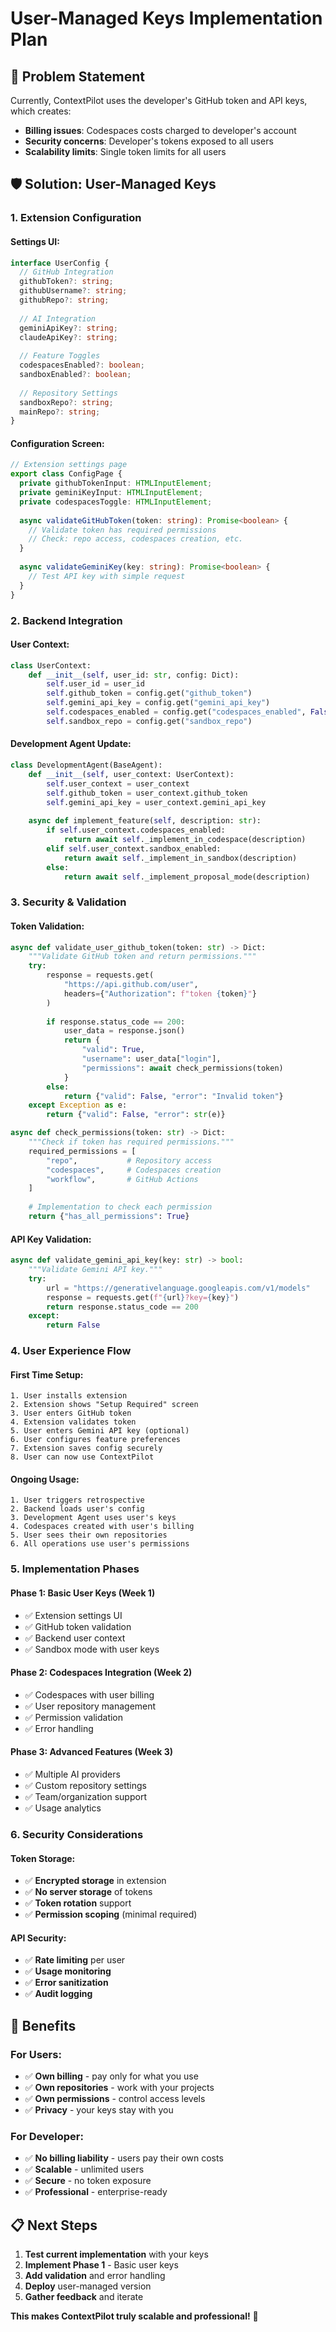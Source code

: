 # User-Managed Keys Implementation Plan

## 🎯 **Problem Statement**

Currently, ContextPilot uses the developer's GitHub token and API keys, which creates:
- **Billing issues**: Codespaces costs charged to developer's account
- **Security concerns**: Developer's tokens exposed to all users
- **Scalability limits**: Single token limits for all users

## 🛡️ **Solution: User-Managed Keys**

### **1. Extension Configuration**

#### **Settings UI:**
```typescript
interface UserConfig {
  // GitHub Integration
  githubToken?: string;
  githubUsername?: string;
  githubRepo?: string;
  
  // AI Integration  
  geminiApiKey?: string;
  claudeApiKey?: string;
  
  // Feature Toggles
  codespacesEnabled?: boolean;
  sandboxEnabled?: boolean;
  
  // Repository Settings
  sandboxRepo?: string;
  mainRepo?: string;
}
```

#### **Configuration Screen:**
```typescript
// Extension settings page
export class ConfigPage {
  private githubTokenInput: HTMLInputElement;
  private geminiKeyInput: HTMLInputElement;
  private codespacesToggle: HTMLInputElement;
  
  async validateGitHubToken(token: string): Promise<boolean> {
    // Validate token has required permissions
    // Check: repo access, codespaces creation, etc.
  }
  
  async validateGeminiKey(key: string): Promise<boolean> {
    // Test API key with simple request
  }
}
```

### **2. Backend Integration**

#### **User Context:**
```python
class UserContext:
    def __init__(self, user_id: str, config: Dict):
        self.user_id = user_id
        self.github_token = config.get("github_token")
        self.gemini_api_key = config.get("gemini_api_key")
        self.codespaces_enabled = config.get("codespaces_enabled", False)
        self.sandbox_repo = config.get("sandbox_repo")
```

#### **Development Agent Update:**
```python
class DevelopmentAgent(BaseAgent):
    def __init__(self, user_context: UserContext):
        self.user_context = user_context
        self.github_token = user_context.github_token
        self.gemini_api_key = user_context.gemini_api_key
        
    async def implement_feature(self, description: str):
        if self.user_context.codespaces_enabled:
            return await self._implement_in_codespace(description)
        elif self.user_context.sandbox_enabled:
            return await self._implement_in_sandbox(description)
        else:
            return await self._implement_proposal_mode(description)
```

### **3. Security & Validation**

#### **Token Validation:**
```python
async def validate_user_github_token(token: str) -> Dict:
    """Validate GitHub token and return permissions."""
    try:
        response = requests.get(
            "https://api.github.com/user",
            headers={"Authorization": f"token {token}"}
        )
        
        if response.status_code == 200:
            user_data = response.json()
            return {
                "valid": True,
                "username": user_data["login"],
                "permissions": await check_permissions(token)
            }
        else:
            return {"valid": False, "error": "Invalid token"}
    except Exception as e:
        return {"valid": False, "error": str(e)}

async def check_permissions(token: str) -> Dict:
    """Check if token has required permissions."""
    required_permissions = [
        "repo",           # Repository access
        "codespaces",     # Codespaces creation
        "workflow",       # GitHub Actions
    ]
    
    # Implementation to check each permission
    return {"has_all_permissions": True}
```

#### **API Key Validation:**
```python
async def validate_gemini_api_key(key: str) -> bool:
    """Validate Gemini API key."""
    try:
        url = "https://generativelanguage.googleapis.com/v1/models"
        response = requests.get(f"{url}?key={key}")
        return response.status_code == 200
    except:
        return False
```

### **4. User Experience Flow**

#### **First Time Setup:**
```
1. User installs extension
2. Extension shows "Setup Required" screen
3. User enters GitHub token
4. Extension validates token
5. User enters Gemini API key (optional)
6. User configures feature preferences
7. Extension saves config securely
8. User can now use ContextPilot
```

#### **Ongoing Usage:**
```
1. User triggers retrospective
2. Backend loads user's config
3. Development Agent uses user's keys
4. Codespaces created with user's billing
5. User sees their own repositories
6. All operations use user's permissions
```

### **5. Implementation Phases**

#### **Phase 1: Basic User Keys (Week 1)**
- ✅ Extension settings UI
- ✅ GitHub token validation
- ✅ Backend user context
- ✅ Sandbox mode with user keys

#### **Phase 2: Codespaces Integration (Week 2)**
- ✅ Codespaces with user billing
- ✅ User repository management
- ✅ Permission validation
- ✅ Error handling

#### **Phase 3: Advanced Features (Week 3)**
- ✅ Multiple AI providers
- ✅ Custom repository settings
- ✅ Team/organization support
- ✅ Usage analytics

### **6. Security Considerations**

#### **Token Storage:**
- ✅ **Encrypted storage** in extension
- ✅ **No server storage** of tokens
- ✅ **Token rotation** support
- ✅ **Permission scoping** (minimal required)

#### **API Security:**
- ✅ **Rate limiting** per user
- ✅ **Usage monitoring** 
- ✅ **Error sanitization**
- ✅ **Audit logging**

## 🚀 **Benefits**

### **For Users:**
- ✅ **Own billing** - pay only for what you use
- ✅ **Own repositories** - work with your projects
- ✅ **Own permissions** - control access levels
- ✅ **Privacy** - your keys stay with you

### **For Developer:**
- ✅ **No billing liability** - users pay their own costs
- ✅ **Scalable** - unlimited users
- ✅ **Secure** - no token exposure
- ✅ **Professional** - enterprise-ready

## 📋 **Next Steps**

1. **Test current implementation** with your keys
2. **Implement Phase 1** - Basic user keys
3. **Add validation** and error handling
4. **Deploy** user-managed version
5. **Gather feedback** and iterate

**This makes ContextPilot truly scalable and professional!** 🎉

